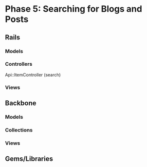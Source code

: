 # Phase 5: Searching for Blogs and Posts

## Rails
### Models

### Controllers
Api::ItemController (search)

### Views

## Backbone
### Models

### Collections

### Views

## Gems/Libraries
